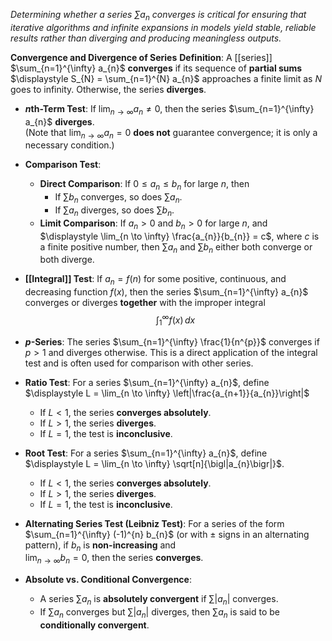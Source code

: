 
*Determining whether a series $\sum a_{n}$ converges is critical for ensuring that iterative algorithms and infinite expansions in models yield stable, reliable results rather than diverging and producing meaningless outputs.*

**Convergence and Divergence of Series**
**Definition**: A [[series]] $\sum_{n=1}^{\infty} a_{n}$ **converges** if its sequence of **partial sums**  $\displaystyle S_{N} = \sum_{n=1}^{N} a_{n}$ approaches a finite limit as $N$ goes to infinity. Otherwise, the series **diverges**.

- **$n$th-Term Test**: If $\lim_{n \to \infty} a_{n} \neq 0$, then the series $\sum_{n=1}^{\infty} a_{n}$ **diverges**.  
    (Note that $\lim_{n \to \infty} a_{n} = 0$ **does not** guarantee convergence; it is only a necessary condition.)

- **Comparison Test**:
    - **Direct Comparison**: If $0 \leq a_{n} \leq b_{n}$ for large $n$, then
        - If $\sum b_{n}$ converges, so does $\sum a_{n}$.
        - If $\sum a_{n}$ diverges, so does $\sum b_{n}$.
    - **Limit Comparison**: If $a_{n} > 0$ and $b_{n} > 0$ for large $n$, and  
        $\displaystyle \lim_{n \to \infty} \frac{a_{n}}{b_{n}} = c$, where $c$ is a finite positive number, then $\sum a_{n}$ and $\sum b_{n}$ either both converge or both diverge.

- **[[Integral]] Test**: If $a_{n} = f(n)$ for some positive, continuous, and decreasing function $f(x)$, then the series $\sum_{n=1}^{\infty} a_{n}$  converges or diverges **together** with the improper integral $$\displaystyle \int_{1}^{\infty} f(x)\, dx$$
- **$p$-Series**: The series $\sum_{n=1}^{\infty} \frac{1}{n^{p}}$ converges if $p > 1$ and diverges otherwise. This is a direct application of the integral test and is often used for comparison with other series.

- **Ratio Test**: For a series $\sum_{n=1}^{\infty} a_{n}$, define $\displaystyle L = \lim_{n \to \infty} \left|\frac{a_{n+1}}{a_{n}}\right|$
    
    - If $L < 1$, the series **converges absolutely**.
    - If $L > 1$, the series **diverges**.
    - If $L = 1$, the test is **inconclusive**.

- **Root Test**: For a series $\sum_{n=1}^{\infty} a_{n}$, define $\displaystyle L = \lim_{n \to \infty} \sqrt[n]{\bigl|a_{n}\bigr|}$.
    
    - If $L < 1$, the series **converges absolutely**.
    - If $L > 1$, the series **diverges**.
    - If $L = 1$, the test is **inconclusive**.

- **Alternating Series Test (Leibniz Test)**: For a series of the form  
    $\sum_{n=1}^{\infty} (-1)^{n} b_{n}$  (or with $\pm$ signs in an alternating pattern), if $b_{n}$ is **non-increasing** and  
    $\displaystyle \lim_{n \to \infty} b_{n} = 0$, then the series **converges**.

- **Absolute vs. Conditional Convergence**:
    - A series $\sum a_{n}$ is **absolutely convergent** if $\sum |a_{n}|$ converges.
    - If $\sum a_{n}$ converges but $\sum |a_{n}|$ diverges, then $\sum a_{n}$ is said to be **conditionally convergent**.